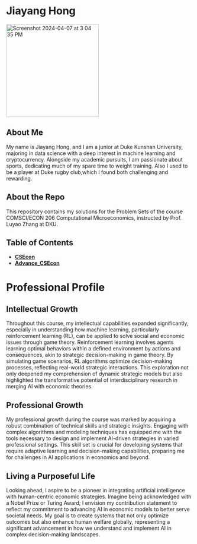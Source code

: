 # Jiayang Hong
<img width="250" alt="Screenshot 2024-04-07 at 3 04 35 PM" src="https://github.com/Rising-Stars-by-Sunshine/Jiayang-Hong/assets/145865131/185d8673-d50f-4e3a-bf74-72d40d07e92c">

## About Me
My name is Jiayang Hong, and I am a junior at Duke Kunshan University, majoring in data science with a deep interest in machine learning and cryptocurrency. Alongside my academic pursuits, I am passionate about sports, dedicating much of my spare time to weight training. Also I used to be a player at Duke rugby club,which I found both challenging and rewarding.

## About the Repo
This repository contains my solutions for the Problem Sets of the course COMSCI/ECON 206 Computational Microeconomics, instructed by Prof. Luyao Zhang at DKU. 

## Table of Contents

- [**CSEcon**](https://github.com/Rising-Stars-by-Sunshine/Jiayang-Hong/blob/main/CSEcon/README.md) 
- [**Advance_CSEcon**](https://github.com/Rising-Stars-by-Sunshine/Jiayang-Hong/blob/main/Advance_CSEcon/README.md) 

# Professional Profile

## Intellectual Growth
Throughout this course, my intellectual capabilities expanded significantly, especially in understanding how machine learning, particularly reinforcement learning (RL), can be applied to solve social and economic issues through game theory. Reinforcement learning involves agents learning optimal behaviors within a defined environment by actions and consequences, akin to strategic decision-making in game theory. By simulating game scenarios, RL algorithms optimize decision-making processes, reflecting real-world strategic interactions. This exploration not only deepened my comprehension of dynamic strategic models but also highlighted the transformative potential of interdisciplinary research in merging AI with economic theories.

## Professional Growth
My professional growth during the course was marked by acquiring a robust combination of technical skills and strategic insights. Engaging with complex algorithms and modeling techniques has equipped me with the tools necessary to design and implement AI-driven strategies in varied professional settings. This skill set is crucial for developing systems that require adaptive learning and decision-making capabilities, preparing me for challenges in AI applications in economics and beyond.

## Living a Purposeful Life
Looking ahead, I aspire to be a pioneer in integrating artificial intelligence with human-centric economic strategies. Imagine being acknowledged with a Nobel Prize or Turing Award; I envision my contribution statement to reflect my commitment to advancing AI in economic models to better serve societal needs. My goal is to create systems that not only optimize outcomes but also enhance human welfare globally, representing a significant advancement in how we understand and implement AI in complex decision-making landscapes.
